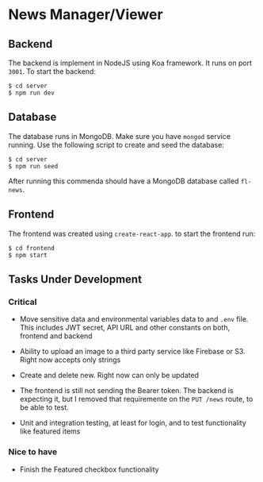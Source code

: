 # News Manager/Viewer

## Backend
The backend is implement in NodeJS using Koa framework. It runs on port `3001`. To start the backend:

```
$ cd server
$ npm run dev
```

## Database

The database runs in MongoDB. Make sure you have `mongod` service running. Use the following script to create and seed the database:

```
$ cd server
$ npm run seed
```
After running this commenda should have a MongoDB database called `fl-news`.


## Frontend
The frontend was created using `create-react-app`. to start the frontend run:

```
$ cd frontend
$ npm start
```

## Tasks Under Development
### Critical

- Move sensitive data and environmental variables data to and `.env` file. This includes JWT secret, API URL and other constants on both, frontend and backend

- Ability to upload an image to a third party service like Firebase or S3. Right now accepts only strings

- Create and delete new. Right now can only be updated

- The frontend is still not sending the Bearer token. The backend is expecting it, but I removed that requiremente on the `PUT /news` route, to be able to test.

- Unit and integration testing, at least for login, and to test functionality like featured items

### Nice to have
- Finish the Featured checkbox functionality
